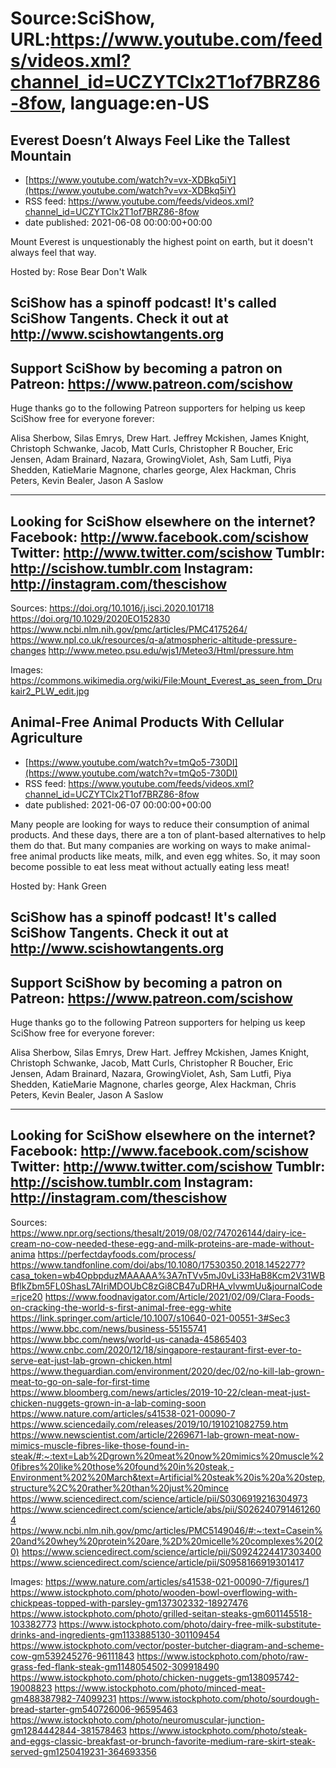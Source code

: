 # Source:SciShow, URL:https://www.youtube.com/feeds/videos.xml?channel_id=UCZYTClx2T1of7BRZ86-8fow, language:en-US

## Everest Doesn’t Always Feel Like the Tallest Mountain
 - [https://www.youtube.com/watch?v=vx-XDBkq5iY](https://www.youtube.com/watch?v=vx-XDBkq5iY)
 - RSS feed: https://www.youtube.com/feeds/videos.xml?channel_id=UCZYTClx2T1of7BRZ86-8fow
 - date published: 2021-06-08 00:00:00+00:00

Mount Everest is unquestionably the highest point on earth, but it doesn't always feel that way.

Hosted by: Rose Bear Don't Walk

SciShow has a spinoff podcast! It's called SciShow Tangents. Check it out at http://www.scishowtangents.org
----------
Support SciShow by becoming a patron on Patreon: https://www.patreon.com/scishow
----------
Huge thanks go to the following Patreon supporters for helping us keep SciShow free for everyone forever:

Alisa Sherbow, Silas Emrys, Drew Hart. Jeffrey Mckishen, James Knight, Christoph Schwanke, Jacob, Matt Curls, Christopher R Boucher, Eric Jensen, Adam Brainard, Nazara, GrowingViolet, Ash, Sam Lutfi, Piya Shedden, KatieMarie Magnone, charles george, Alex Hackman, Chris Peters, Kevin Bealer, Jason A Saslow

----------
Looking for SciShow elsewhere on the internet?
Facebook: http://www.facebook.com/scishow
Twitter: http://www.twitter.com/scishow
Tumblr: http://scishow.tumblr.com
Instagram: http://instagram.com/thescishow
----------
Sources: 
https://doi.org/10.1016/j.isci.2020.101718 
https://doi.org/10.1029/2020EO152830 
https://www.ncbi.nlm.nih.gov/pmc/articles/PMC4175264/ 
https://www.npl.co.uk/resources/q-a/atmospheric-altitude-pressure-changes
http://www.meteo.psu.edu/wjs1/Meteo3/Html/pressure.htm 

Images:
https://commons.wikimedia.org/wiki/File:Mount_Everest_as_seen_from_Drukair2_PLW_edit.jpg

## Animal-Free Animal Products With Cellular Agriculture
 - [https://www.youtube.com/watch?v=tmQo5-730DI](https://www.youtube.com/watch?v=tmQo5-730DI)
 - RSS feed: https://www.youtube.com/feeds/videos.xml?channel_id=UCZYTClx2T1of7BRZ86-8fow
 - date published: 2021-06-07 00:00:00+00:00

Many people are looking for ways to reduce their consumption of animal products. And these days, there are a ton of plant-based alternatives to help them do that. But many companies are working on ways to make animal-free animal products like meats, milk, and even egg whites. So, it may soon become possible to eat less meat without actually eating less meat!

Hosted by: Hank Green

SciShow has a spinoff podcast! It's called SciShow Tangents. Check it out at http://www.scishowtangents.org
----------
Support SciShow by becoming a patron on Patreon: https://www.patreon.com/scishow
----------
Huge thanks go to the following Patreon supporters for helping us keep SciShow free for everyone forever:

Alisa Sherbow, Silas Emrys, Drew Hart. Jeffrey Mckishen, James Knight, Christoph Schwanke, Jacob, Matt Curls, Christopher R Boucher, Eric Jensen, Adam Brainard, Nazara, GrowingViolet, Ash, Sam Lutfi, Piya Shedden, KatieMarie Magnone, charles george, Alex Hackman, Chris Peters, Kevin Bealer, Jason A Saslow

----------
Looking for SciShow elsewhere on the internet?
Facebook: http://www.facebook.com/scishow
Twitter: http://www.twitter.com/scishow
Tumblr: http://scishow.tumblr.com
Instagram: http://instagram.com/thescishow
----------
Sources:
https://www.npr.org/sections/thesalt/2019/08/02/747026144/dairy-ice-cream-no-cow-needed-these-egg-and-milk-proteins-are-made-without-anima
https://perfectdayfoods.com/process/
https://www.tandfonline.com/doi/abs/10.1080/17530350.2018.1452277?casa_token=wb4OpbpduzMAAAAA%3A7nTVv5mJ0vLi33HaB8Kcm2V31WBBflkZbm5FL0ShasL7AIriMDOUbC8zGi8CB47uDRHA_vlvwmUu&journalCode=rjce20
https://www.foodnavigator.com/Article/2021/02/09/Clara-Foods-on-cracking-the-world-s-first-animal-free-egg-white
https://link.springer.com/article/10.1007/s10640-021-00551-3#Sec3
https://www.bbc.com/news/business-55155741
https://www.bbc.com/news/world-us-canada-45865403
https://www.cnbc.com/2020/12/18/singapore-restaurant-first-ever-to-serve-eat-just-lab-grown-chicken.html
https://www.theguardian.com/environment/2020/dec/02/no-kill-lab-grown-meat-to-go-on-sale-for-first-time
https://www.bloomberg.com/news/articles/2019-10-22/clean-meat-just-chicken-nuggets-grown-in-a-lab-coming-soon
https://www.nature.com/articles/s41538-021-00090-7
https://www.sciencedaily.com/releases/2019/10/191021082759.htm
https://www.newscientist.com/article/2269671-lab-grown-meat-now-mimics-muscle-fibres-like-those-found-in-steak/#:~:text=Lab%2Dgrown%20meat%20now%20mimics%20muscle%20fibres%20like%20those%20found%20in%20steak,-Environment%202%20March&text=Artificial%20steak%20is%20a%20step,structure%2C%20rather%20than%20just%20mince
https://www.sciencedirect.com/science/article/pii/S0306919216304973
https://www.sciencedirect.com/science/article/abs/pii/S0262407914612604
https://www.ncbi.nlm.nih.gov/pmc/articles/PMC5149046/#:~:text=Casein%20and%20whey%20protein%20are,%2D%20micelle%20complexes%20(20)
https://www.sciencedirect.com/science/article/pii/S0924224417303400
https://www.sciencedirect.com/science/article/pii/S0958166919301417 

Images:
https://www.nature.com/articles/s41538-021-00090-7/figures/1
https://www.istockphoto.com/photo/wooden-bowl-overflowing-with-chickpeas-topped-with-parsley-gm137302332-18927476
https://www.istockphoto.com/photo/grilled-seitan-steaks-gm601145518-103382773
https://www.istockphoto.com/photo/dairy-free-milk-substitute-drinks-and-ingredients-gm1133885130-301109454
https://www.istockphoto.com/vector/poster-butcher-diagram-and-scheme-cow-gm539245276-96111843
https://www.istockphoto.com/photo/raw-grass-fed-flank-steak-gm1148054502-309918490
https://www.istockphoto.com/photo/chicken-nuggets-gm138095742-19008823
https://www.istockphoto.com/photo/minced-meat-gm488387982-74099231
https://www.istockphoto.com/photo/sourdough-bread-starter-gm540726006-96595463
https://www.istockphoto.com/photo/neuromuscular-junction-gm1284442844-381578463
https://www.istockphoto.com/photo/steak-and-eggs-classic-breakfast-or-brunch-favorite-medium-rare-skirt-steak-served-gm1250419231-364693356

